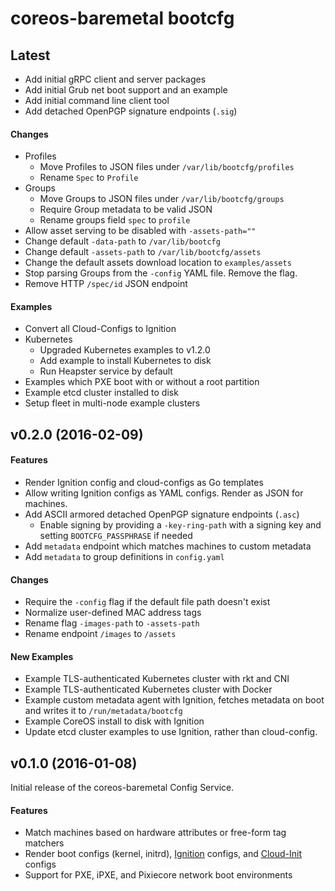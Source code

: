 # coreos-baremetal bootcfg

## Latest

* Add initial gRPC client and server packages
* Add initial Grub net boot support and an example
* Add initial command line client tool
* Add detached OpenPGP signature endpoints (`.sig`)

#### Changes

* Profiles
    - Move Profiles to JSON files under `/var/lib/bootcfg/profiles`
    - Rename `Spec` to `Profile`
* Groups
    - Move Groups to JSON files under `/var/lib/bootcfg/groups`
    - Require Group metadata to be valid JSON
    - Rename groups field `spec` to `profile`
* Allow asset serving to be disabled with `-assets-path=""`
* Change default `-data-path` to `/var/lib/bootcfg`
* Change default `-assets-path` to `/var/lib/bootcfg/assets`
* Change the default assets download location to `examples/assets`
* Stop parsing Groups from the `-config` YAML file. Remove the flag.
* Remove HTTP `/spec/id` JSON endpoint

#### Examples

* Convert all Cloud-Configs to Ignition
* Kubernetes
    * Upgraded Kubernetes examples to v1.2.0
    * Add example to install Kubernetes to disk
    * Run Heapster service by default
* Examples which PXE boot with or without a root partition
* Example etcd cluster installed to disk
* Setup fleet in multi-node example clusters


## v0.2.0 (2016-02-09)

#### Features

* Render Ignition config and cloud-configs as Go templates
* Allow writing Ignition configs as YAML configs. Render as JSON for machines.
* Add ASCII armored detached OpenPGP signature endpoints (`.asc`)
    - Enable signing by providing a `-key-ring-path` with a signing key and setting `BOOTCFG_PASSPHRASE` if needed
* Add `metadata` endpoint which matches machines to custom metadata
* Add `metadata` to group definitions in `config.yaml`

#### Changes

* Require the `-config` flag if the default file path doesn't exist
* Normalize user-defined MAC address tags
* Rename flag `-images-path` to `-assets-path`
* Rename endpoint `/images` to `/assets`

#### New Examples

* Example TLS-authenticated Kubernetes cluster with rkt and CNI
* Example TLS-authenticated Kubernetes cluster with Docker
* Example custom metadata agent with Ignition, fetches metadata on boot and writes it to `/run/metadata/bootcfg`
* Example CoreOS install to disk with Ignition
* Update etcd cluster examples to use Ignition, rather than cloud-config.

## v0.1.0 (2016-01-08)

Initial release of the coreos-baremetal Config Service.

#### Features

* Match machines based on hardware attributes or free-form tag matchers
* Render boot configs (kernel, initrd), [Ignition](https://coreos.com/ignition/docs/latest/what-is-ignition.html) configs, and [Cloud-Init](https://github.com/coreos/coreos-cloudinit) configs
* Support for PXE, iPXE, and Pixiecore network boot environments
